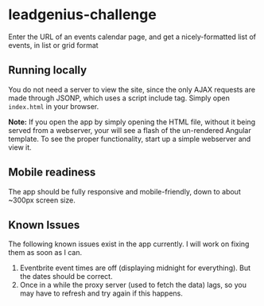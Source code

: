 # leadgenius-challenge
Enter the URL of an events calendar page, and get a nicely-formatted list of events, in list or grid format

## Running locally

You do not need a server to view the site, since the only AJAX requests are made through JSONP, which uses a script include tag. Simply open `index.html` in your browser.

**Note:** If you open the app by simply opening the HTML file, without it being served from a webserver, your will see a flash of the un-rendered Angular template. To see the proper functionality, start up a simple webserver and view it.

## Mobile readiness

The app should be fully responsive and mobile-friendly, down to about ~300px screen size.

## Known Issues

The following known issues exist in the app currently. I will work on fixing them as soon as I can.

1. Eventbrite event times are off (displaying midnight for everything). But the dates should be correct.
2. Once in a while the proxy server (used to fetch the data) lags, so you may have to refresh and try again if this happens.